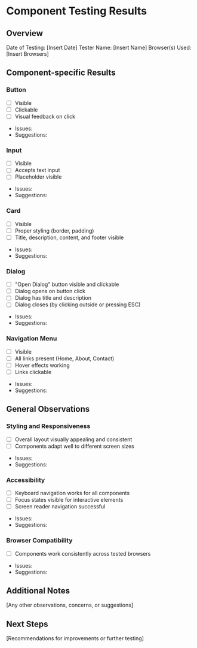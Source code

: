 # Component Testing Results

## Overview

Date of Testing: [Insert Date]
Tester Name: [Insert Name]
Browser(s) Used: [Insert Browsers]

## Component-specific Results

### Button

- [ ] Visible
- [ ] Clickable
- [ ] Visual feedback on click
- Issues:
- Suggestions:

### Input

- [ ] Visible
- [ ] Accepts text input
- [ ] Placeholder visible
- Issues:
- Suggestions:

### Card

- [ ] Visible
- [ ] Proper styling (border, padding)
- [ ] Title, description, content, and footer visible
- Issues:
- Suggestions:

### Dialog

- [ ] "Open Dialog" button visible and clickable
- [ ] Dialog opens on button click
- [ ] Dialog has title and description
- [ ] Dialog closes (by clicking outside or pressing ESC)
- Issues:
- Suggestions:

### Navigation Menu

- [ ] Visible
- [ ] All links present (Home, About, Contact)
- [ ] Hover effects working
- [ ] Links clickable
- Issues:
- Suggestions:

## General Observations

### Styling and Responsiveness

- [ ] Overall layout visually appealing and consistent
- [ ] Components adapt well to different screen sizes
- Issues:
- Suggestions:

### Accessibility

- [ ] Keyboard navigation works for all components
- [ ] Focus states visible for interactive elements
- [ ] Screen reader navigation successful
- Issues:
- Suggestions:

### Browser Compatibility

- [ ] Components work consistently across tested browsers
- Issues:
- Suggestions:

## Additional Notes

[Any other observations, concerns, or suggestions]

## Next Steps

[Recommendations for improvements or further testing]
